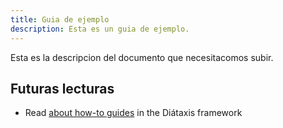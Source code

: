 ```yaml
---
title: Guia de ejemplo
description: Esta es un guia de ejemplo.
---
```


Esta es la descripcion del documento que necesitacomos subir.

## Futuras lecturas

- Read [about how-to guides](https://diataxis.fr/how-to-guides/) in the Diátaxis framework

